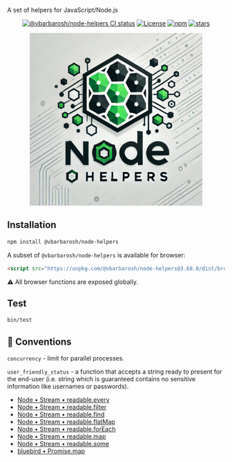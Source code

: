 A set of helpers for JavaScript/Node.js

<p align="center">
<a href="https://github.com/vbarbarosh/node-helpers/actions"><img src="https://github.com/vbarbarosh/node-helpers/actions/workflows/node.js.yml/badge.svg" alt="@vbarbarosh/node-helpers CI status" /></a>
<a href="https://opensource.org/licenses/MIT" rel="nofollow"><img src="https://img.shields.io/github/license/vbarbarosh/node-helpers" alt="License" /></a>
<a href="https://www.npmjs.com/package/@vbarbarosh/node-helpers" rel="nofollow"><img src="https://img.shields.io/npm/dw/@vbarbarosh/node-helpers.svg" alt="npm" /></a>
<a href="https://github.com/vbarbarosh/node-helpers" rel="nofollow"><img src="https://img.shields.io/github/stars/vbarbarosh/node-helpers" alt="stars" /></a>
</p>

<p align="center">
<img src="docs/img/node-helpers-by-chat-gpt.webp" style="max-height:400px;" />
</p>

## Installation

```sh
npm install @vbarbarosh/node-helpers
```

A subset of `@vbarbarosh/node-helpers` is available for browser:

```html
<script src="https://unpkg.com/@vbarbarosh/node-helpers@3.68.0/dist/browser.js"></script>
```

⚠️ All browser functions are exposed globally.

## Test

```sh
bin/test
```

## 📖 Conventions

`concurrency` - limit for parallel processes.

`user_friendly_status` - a function that accepts a string ready to present for the end-user (i.e.
string which is guaranteed contains no sensitive information like usernames or passwords).

* [Node • Stream • readable.every](https://nodejs.org/api/stream.html#readableeveryfn-options)
* [Node • Stream • readable.filter](https://nodejs.org/api/stream.html#readablefilterfn-options)
* [Node • Stream • readable.find](https://nodejs.org/api/stream.html#readablefindfn-options)
* [Node • Stream • readable.flatMap](https://nodejs.org/api/stream.html#readableflatmapfn-options)
* [Node • Stream • readable.forEach](https://nodejs.org/api/stream.html#readableforeachfn-options)
* [Node • Stream • readable.map](https://nodejs.org/api/stream.html#readablemapfn-options)
* [Node • Stream • readable.some](https://nodejs.org/api/stream.html#readablesomefn-options)
* [bluebird • Promise.map](http://bluebirdjs.com/docs/api/promise.map.html)
